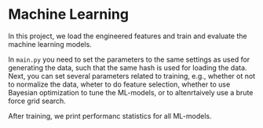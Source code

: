 # Machine Learning

In this project, we load the engineered features and train and evaluate the machine learning models.

In `main.py` you need to set the parameters to the same settings as used for generating the data, such that the same hash is used for loading the data. Next, you can set several parameters related to training, e.g., whether ot not to normalize the data, wheter to do feature selection, whether to use Bayesian optimization to tune the ML-models, or to altenrtaively use a brute force grid search. 

After training, we print performanc statistics for all ML-models.